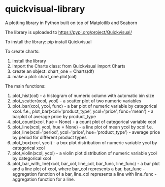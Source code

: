 # quickvisual-library
A plotting library in Python built on top of Matplotlib and Seaborn


The library is uploaded to https://pypi.org/project/Quickvisual/

To install the library: pip install Quickvisual

To create charts: 
1. install the library
2. import the Charts class: from Quickvisual import Charts
3. create an object: chart_one = Charts(df)
4. make a plot: chart_one.plot(col)

The main functions:

1. plot_hist(col) - a histogram of numeric column with automatic bin size 
2. plot_scatter(xcol, ycol) - a scatter plot of two numeric variables
3. plot_bar(xcol, ycol, func) - a bar plot of numeric variable by categorical xcol.
	f.e., plot_bar(xcol='product_type', ycol='price', func='mean') - a barplot of average price by product_type
4. plot_count(xcol, hue = None) - a count plot of categorical variable xcol
5. plot_line(xcol, ycol, hue = None) - a line plot of mean ycol by xcol
	f.e. plot_line(xcol='period', ycol='price', hue='product_type') - average price by period for different product types
6. plot_box(xcol, ycol) - a box plot distribution of numeric variable ycol by categorical xcol
7. plot_violin(xcol, ycol) - a violin plot distribution of numeric variable ycol by categorical xcol
8. plot_bar_with_line(xcol, bar_col, line_col, bar_func, line_func) - a bar plot and a line plot of xcol, 
	where bar_col represents a bar, bar_func - aggregation function of a bar, line_col represents a line with line_func - aggregation function for a line.